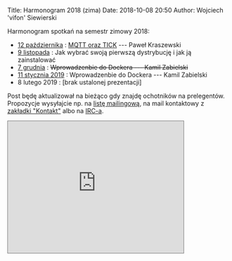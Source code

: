 Title: Harmonogram 2018 (zima)
Date: 2018-10-08 20:50
Author: Wojciech 'vifon' Siewierski

Harmonogram spotkań na semestr zimowy 2018:

- [12 października][4]
  : [MQTT oraz TICK][5] --- Paweł Kraszewski
- [9 listopada][6]
  : Jak wybrać swoją pierwszą dystrybucję i jak ją zainstalować
- [7 grudnia][7]
  : <strike>Wprowadzenbie do Dockera --- Kamil Zabielski</strike>
- [11 stycznia 2019][8]
  : Wprowadzenbie do Dockera --- Kamil Zabielski
- 8 lutego 2019
  : [brak ustalonej prezentacji]

Post będę aktualizował na bieżąco gdy znajdę ochotników na
prelegentów. Propozycje wysyłajcie np. na [listę mailingową][1], na
mail kontaktowy z [zakładki "Kontakt"][2] albo na [IRC-a][3].

<iframe src="https://calendar.google.com/calendar/embed?showTitle=0&amp;showPrint=0&amp;showCalendars=0&amp;mode=AGENDA&amp;height=300&amp;wkst=2&amp;bgcolor=%23FFFFFF&amp;src=tm2hbluc2kdrg51hfdsj4iqq7s%40group.calendar.google.com&amp;color=%2323164E&amp;ctz=Europe%2FWarsaw" style="border:solid 1px #777" width="400" height="300" frameborder="0" scrolling="no"></iframe>

[1]: https://linuxlab.pw/cgi-bin/mailman/listinfo/lwb
[2]: {filename}/pages/kontakt.md
[3]: https://webchat.freenode.net/?channels=#linuxlab-pw
[4]: {filename}/Spotkania/038-pazdziernik.md
[5]: https://github.com/LinuX-lab/20181011-MQTT
[6]: {filename}/Spotkania/039-listopad.md
[7]: {filename}/Spotkania/040-grudzien.md
[8]: {filename}/Spotkania/041-styczen.md
